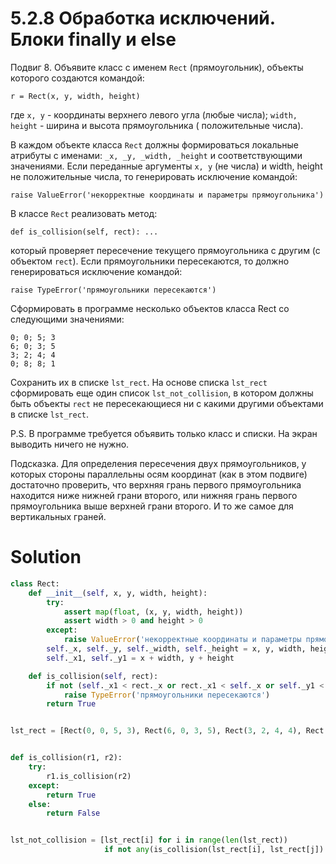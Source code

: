 # 5.2.8 Обработка исключений. Блоки finally и else

Подвиг 8. Объявите класс с именем `Rect` (прямоугольник), объекты которого создаются командой:

```
r = Rect(x, y, width, height)
```

где `x, y` - координаты верхнего левого угла (любые числа); `width, height` - ширина и высота прямоугольника (
положительные числа).

В каждом объекте класса `Rect` должны формироваться локальные атрибуты с именами: `_x, _y, _width, _height` и
соответствующими значениями. Если переданные аргументы `x, y` (не числа) и width, height не положительные числа, то
генерировать исключение командой:

```
raise ValueError('некорректные координаты и параметры прямоугольника')
```

В классе `Rect` реализовать метод:

```
def is_collision(self, rect): ...
```

который проверяет пересечение текущего прямоугольника с другим (с объектом `rect`). Если прямоугольники пересекаются, то
должно генерироваться исключение командой:

```
raise TypeError('прямоугольники пересекаются')
```

Сформировать в программе несколько объектов класса Rect со следующими значениями:

```
0; 0; 5; 3
6; 0; 3; 5
3; 2; 4; 4
0; 8; 8; 1
```

Сохранить их в списке `lst_rect`. На основе списка `lst_rect` сформировать еще один список `lst_not_collision`, в
котором должны быть объекты `rect` не пересекающиеся ни с какими другими объектами в списке `lst_rect`.

P.S. В программе требуется объявить только класс и списки. На экран выводить ничего не нужно.

Подсказка. Для определения пересечения двух прямоугольников, у которых стороны параллельны осям координат (как в этом
подвиге) достаточно проверить, что верхняя грань первого прямоугольника находится ниже нижней грани второго, или нижняя
грань первого прямоугольника выше верхней грани второго. И то же самое для вертикальных граней.

# Solution

```python
class Rect:
    def __init__(self, x, y, width, height):
        try:
            assert map(float, (x, y, width, height))
            assert width > 0 and height > 0
        except:
            raise ValueError('некорректные координаты и параметры прямоугольника')
        self._x, self._y, self._width, self._height = x, y, width, height
        self._x1, self._y1 = x + width, y + height

    def is_collision(self, rect):
        if not (self._x1 < rect._x or rect._x1 < self._x or self._y1 < rect._y or rect._y1 < self._y):
            raise TypeError('прямоугольники пересекаются')
        return True


lst_rect = [Rect(0, 0, 5, 3), Rect(6, 0, 3, 5), Rect(3, 2, 4, 4), Rect(0, 8, 8, 1)]


def is_collision(r1, r2):
    try:
        r1.is_collision(r2)
    except:
        return True
    else:
        return False


lst_not_collision = [lst_rect[i] for i in range(len(lst_rect))
                     if not any(is_collision(lst_rect[i], lst_rect[j]) for j in range(len(lst_rect)) if i != j)]
```